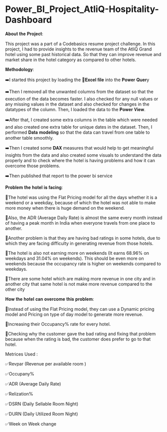 # Power_BI_Project_AtliQ-Hospitality-Dashboard
𝐀𝐛𝐨𝐮𝐭 𝐭𝐡𝐞 𝐏𝐫𝐨𝐣𝐞𝐜𝐭:

This project was a part of a Codebasics resume project challenge. In this project, I had to provide insights to the revenue team of the AtliQ Grand hotel using some past historical data. So that they can improve revenue and market share in the hotel category as compared to other hotels.

𝐌𝐞𝐭𝐡𝐨𝐝𝐨𝐥𝐨𝐠𝐲:

➡️I started this project by loading the 📜𝐄𝐱𝐜𝐞𝐥 𝐟𝐢𝐥𝐞 into the 𝐏𝐨𝐰𝐞𝐫 𝐐𝐮𝐞𝐫y

➡️Then I removed all the unwanted columns from the dataset so that the execution of the data becomes faster. I also checked for any null values or any missing values in the dataset and also checked for changes in the datatypes of the column. Then, I loaded the data to the 𝐏𝐨𝐰𝐞𝐫 𝐕𝐢𝐞𝐰.

➡️After that, I created some extra columns in the table which were needed and also created one extra table for unique dates in the dataset. Then, I performed 𝐃𝐚𝐭𝐚 𝐦𝐨𝐝𝐞𝐥𝐢𝐧𝐠 so that the data can travel from one table to another table smoothly.

➡️Then I created some 𝐃𝐀𝐗 measures that would help to get meaningful insights from the data and also created some visuals to understand the data properly and to check where the hotel is having problems and how it can overcome those problems.

➡️Then published that report to the power bi service

𝐏𝐫𝐨𝐛𝐥𝐞𝐦 𝐭𝐡𝐞 𝐡𝐨𝐭𝐞𝐥 𝐢𝐬 𝐟𝐚𝐜𝐢𝐧𝐠:

🚩The hotel was using the Flat Pricing model for all the days whether it is a weekend or a weekday, because of which the hotel was not able to make more money when there is huge demand on the weekend.

🚩Also, the ADR (Average Daily Rate) is almost the same every month instead of having a peak month in India when everyone travels from one place to another.

🚩Another problem is that they are having bad ratings in some hotels, due to which they are facing difficulty in generating revenue from those hotels.

🚩The hotel is also not earning more on weekends (It earns 68.96% on weekdays and 31.04% on weekends). This should be even more on weekends because the occupancy rate is higher on weekends compared to weekdays.

🚩There are some hotel which are making more revenue in one city and in another city that same hotel is not make more revenue compared to the other city

𝐇𝐨𝐰 𝐭𝐡𝐞 𝐡𝐨𝐭𝐞𝐥 𝐜𝐚𝐧 𝐨𝐯𝐞𝐫𝐜𝐨𝐦𝐞 𝐭𝐡𝐢𝐬 𝐩𝐫𝐨𝐛𝐥𝐞𝐦:

🚀Instead of using the Flat Pricing model, they can use a Dynamic pricing model and Pricing on type of day model to generate more revenue.

🚀Increasing their Occupancy% rate for every hotel.

🚀Checking why the customer gave the bad rating and fixing that problem because when the rating is bad, the customer does prefer to go to that hotel.

Metrices Used :

✅Revpar (Revenue per available room )

✅Occupany%

✅ADR (Average Daily Rate)

✅Relization%

✅DSRN (Daily Sellable Room Night)

✅DURN (Daily Utilized Room Night)

✅Week on Week change


